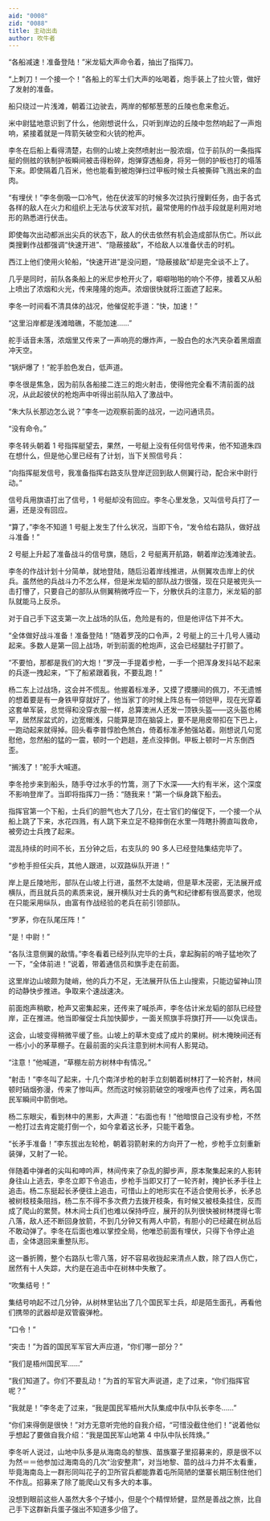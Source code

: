```yaml
---
aid: "0008"
zid: "0088"
title: 主动出击
author: 吹牛者
---
```


“各船减速！准备登陆！”米龙韬大声命令着，抽出了指挥刀。

“上刺刀！一个接一个！”各船上的军士们大声的吆喝着，炮手装上了拉火管，做好了发射的准备。

船只绕过一片浅滩，朝着江边驶去，两岸的郁郁葱葱的丘陵也愈来愈近。

米中尉猛地意识到了什么，他刚想说什么，只听到岸边的丘陵中忽然响起了一声炮响，紧接着就是一阵箭矢破空和火铳的枪声。

李冬在后船上看得清楚，右侧的山坡上突然喷射出一股浓烟，位于前队的一条指挥艇的侧舷的铁制护板瞬间被击得粉碎，炮弹穿透船身，将另一侧的护板也打的塌落下来。即使隔着几百米，他也能看到被炮弹扫过甲板时候士兵被撕碎飞溅出来的血肉。

“有埋伏！”李冬倒吸一口冷气，他在伏波军的时候多次过执行搜剿任务，由于各式各样的敌人在火力和组织上无法与伏波军对抗，最常使用的作战手段就是利用对地形的熟悉进行伏击。

即使每次出动都派出尖兵的状态下，敌人的伏击依然有机会造成部队伤亡。所以此类搜剿作战都强调“快速开进”、“隐蔽接敌”，不给敌人以准备伏击的时机。

西江上他们使用火轮船，“快速开进”是没问题，“隐蔽接敌”却是完全谈不上了。

几乎是同时，前队各条船上的米尼步枪开火了，噼噼啪啪的响个不停，接着又从船上喷出了浓烟和火光，传来隆隆的炮声。浓烟很快就将江面遮了起来。

李冬一时间看不清具体的战况，他催促舵手道：“快，加速！”

“这里沿岸都是浅滩暗礁，不能加速……”

舵手话音未落，浓烟里又传来了一声响亮的爆炸声，一股白色的水汽夹杂着黑烟直冲天空。

“锅炉爆了！”舵手脸色发白，低声道。

李冬很是焦急，因为前队各船接二连三的炮火射击，使得他完全看不清前面的战况，从此起彼伏的枪炮声中听得出前队陷入了激战中。

“朱大队长那边怎么说？”李冬一边观察前面的战况，一边问通讯员。

“没有命令。”

李冬转头朝着 1 号指挥艇望去，果然，一号艇上没有任何信号传来，他不知道朱四在想什么，但是他心里已经有了计划，当下关照信号兵：

“向指挥艇发信号，我准备指挥右路支队登岸迂回到敌人侧翼行动，配合米中尉行动。”

信号兵用旗语打出了信号，1 号艇却没有回应。李冬心里发急，又叫信号兵打了一遍，还是没有回应。

“算了，”李冬不知道 1 号艇上发生了什么状况，当即下令，“发令给右路队，做好战斗准备！”

2 号艇上升起了准备战斗的信号旗，随后，2 号艇离开航路，朝着岸边浅滩驶去。

李冬的作战计划十分简单，就地登陆，随后沿着岸线推进，从侧翼攻击岸上的伏兵。虽然他的兵战斗力不怎么样，但是米龙韬的部队战力很强，现在只是被兜头一击打懵了，只要自己的部队从侧翼稍微呼应一下，分散伏兵的注意力，米龙韬的部队就能马上反杀。

对于自己手下这支第一次上战场的队伍，危险是有的，但是他评估下并不大。

“全体做好战斗准备！准备登陆！”随着罗茂的口令声，2 号艇上的三十几号人骚动起来。多数人是第一回上战场，听到前面的枪炮声，这会已经腿肚子打颤了。

“不要怕，那都是我们的大炮！”罗茂一手提着步枪，一手一个把浑身发抖站不起来的兵逐一拽起来，“下了船紧跟着我，不要乱跑！”

杨二东上过战场，这会并不慌乱。他握着标准矛，又摸了摸腰间的佩刀，不无遗憾的想着要是有一身铁甲穿就好了，他当家丁的时候上阵总有一领铠甲，现在光穿着这套单军装，总觉得和没穿衣服一样，总算澳洲人还发一顶铁头盔――这头盔也稀罕，居然尿盆式的，边宽帽浅，只能算是顶在脑袋上，要不是用皮带扣在下巴上，一跑动起来就得掉。回头看李普惇脸色煞白，倚着标准矛勉强站着。刚想说几句宽慰他，忽然船的猛的一震，顿时一个趔趄，差点没摔倒。甲板上顿时一片东倒西歪。

“搁浅了！”舵手大喊道。

李冬抢步来到船头，随手夺过水手的竹篙，测了下水深――大约有半米，这个深度不影响登岸了。当即将指挥刀一扬：“随我来！”第一个纵身跳下船去。

指挥官第一个下船，士兵们的胆气也大了几分，在士官们的催促下，一个接一个从船上跳了下来，水花四溅，有人跳下来立足不稳摔倒在水里一阵瞎扑腾直叫救命，被旁边士兵拽了起来。

混乱持续的时间不长，五分钟之后，右支队的 90 多人已经登陆集结完毕了。

“步枪手担任尖兵，其他人跟进，以双路纵队开进！”

岸上是丘陵地形，部队在山坡上行进，虽然不太陡峭，但是草木茂密，无法展开成横队，而且就兵员的素质来说，展开横队对士兵的勇气和纪律都有很高要求，他现在只能采用纵队，由富有作战经验的老兵在前引领部队。

“罗茅，你在队尾压阵！”

“是！中尉！”

“各队注意侧翼的敌情。”李冬看着已经列队完毕的士兵，拿起胸前的哨子猛地吹了一下，“全体前进！”说着，带着通信员和旗手走在前面。

这里岸边山坡颇为陡峭，他的兵力不足，无法展开队伍上山搜索，只能边留神山顶的动静快步推进。争取来个速战速决。

前面炮声稍歇，枪声又密集起来，还传来了喊杀声，李冬估计米龙韬的部队已经登岸，正在推进。他当即催促士兵加快脚步，一面关照旗手将旗打开――以免误击。

这会，山坡变得稍微平缓了些。山坡上的草木变成了成片的果树。树木掩映间还有一栋小小的茅草棚子。在最前面的尖兵注意到树木间有人影晃动。

“注意！”他喊道，“草棚左前方树林中有情况。”

“射击！”李冬叫了起来，十几个南洋步枪的射手立刻朝着树林打了一轮齐射，林间顿时硝烟弥漫，传来了惨叫声。然而这时候羽箭破空的嗖嗖声也传了过来，两名国民军瞬间中箭倒地。

杨二东眼尖，看到林中的黑影，大声道：“右面也有！”他暗恨自己没有步枪，不然一枪打过去肯定能打倒一个，如今拿着这长矛，只能干着急。

“长矛手准备！”李东拔出左轮枪，朝着羽箭射来的方向开了一枪，步枪手立刻重新装弹，又射了一轮。

伴随着中弹者的尖叫和呻吟声，林间传来了杂乱的脚步声，原本聚集起来的人影转身往山上逃去，李冬立即下令追击，步枪手当即又打了一轮齐射，掩护长矛手往上追击。杨二东挺起长矛便往上追击，可惜山上的地形实在不适合使用长矛，长矛总被树枝枝条阻挡，杨二东不得不多次费力去拨开枝条，有时候又被枝条挂住，反而成了爬山的累赘。林木间士兵们也难以保持呼应，展开的队列很快被树林搅得七零八落，敌人还不断回身放箭，不到几分钟又有两人中箭，有胆小的已经藏在树丛后不敢动弹了。李冬在后面也难以掌控全局，他唯恐前面有埋伏，只得下令停止追击，全体退回来重整队形。

这一番折腾，整个右路队七零八落，好不容易收拢起来清点人数，除了四人伤亡，居然有十人失踪，大约是在追击中在树林中失散了。

“吹集结号！”

集结号响起不过几分钟，从树林里钻出了几个国民军士兵，却是陌生面孔，再看他们携带的武器却是双管霰弹枪。

“口令！”

“突击！”为首的国民军军官大声应道，“你们哪一部分？”

“我们是梧州国民军……”

“我们知道了。你们不要乱动！”为首的军官大声说道，走了过来，“你们指挥官呢？”

“我就是！”李冬走了过来，“我是国民军梧州大队集成中队中队长李冬……”

“你们来得倒是很快！”对方无意听完他的自我介绍，“可惜没截住他们！”说着他似乎想起了要做自我介绍：“我是国民军山地第 4 中队中队长阵焕。”

李冬听人说过，山地中队多是从海南岛的黎族、苗族寨子里招募来的，原是很不以为然＝＝他参加过海南岛的几次“治安整肃”，对当地黎、苗的战斗力并不太看重，毕竟海南岛上一群形同叫花子的卫所官兵都能靠着屯所简陋的堡寨长期压制住他们不作乱。招募来了除了能爬山又有多大的本事。

没想到眼前这些人虽然大多个子矮小，但是个个精悍矫健，显然是善战之旅，比自己手下这群新兵蛋子强出不知道多少倍了。
